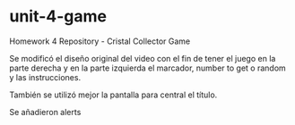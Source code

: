 # unit-4-game
Homework 4 Repository - Cristal Collector Game

Se modificó el diseño original del video con el fin de tener el juego en la parte derecha y en la parte izquierda el marcador, number to get o random y las instrucciones.

También se utilizó mejor la pantalla para central el título.

Se añadieron alerts
